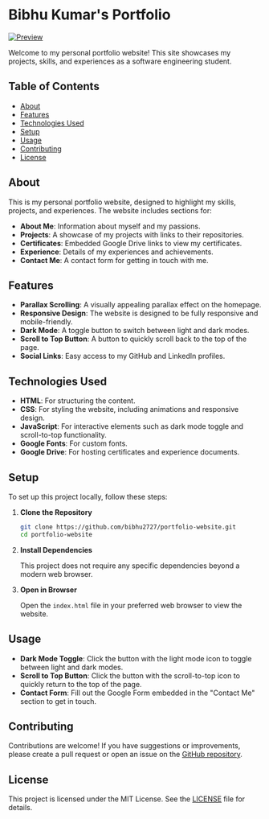 # Bibhu Kumar's Portfolio

[![Preview](https://img.shields.io/badge/Preview-Portfolio-blue)](https://bibhu2727.github.io/Personal-Portfolio/)

Welcome to my personal portfolio website! This site showcases my projects, skills, and experiences as a software engineering student.

## Table of Contents

- [About](#about)
- [Features](#features)
- [Technologies Used](#technologies-used)
- [Setup](#setup)
- [Usage](#usage)
- [Contributing](#contributing)
- [License](#license)

## About

This is my personal portfolio website, designed to highlight my skills, projects, and experiences. The website includes sections for:

- **About Me**: Information about myself and my passions.
- **Projects**: A showcase of my projects with links to their repositories.
- **Certificates**: Embedded Google Drive links to view my certificates.
- **Experience**: Details of my experiences and achievements.
- **Contact Me**: A contact form for getting in touch with me.

## Features

- **Parallax Scrolling**: A visually appealing parallax effect on the homepage.
- **Responsive Design**: The website is designed to be fully responsive and mobile-friendly.
- **Dark Mode**: A toggle button to switch between light and dark modes.
- **Scroll to Top Button**: A button to quickly scroll back to the top of the page.
- **Social Links**: Easy access to my GitHub and LinkedIn profiles.

## Technologies Used

- **HTML**: For structuring the content.
- **CSS**: For styling the website, including animations and responsive design.
- **JavaScript**: For interactive elements such as dark mode toggle and scroll-to-top functionality.
- **Google Fonts**: For custom fonts.
- **Google Drive**: For hosting certificates and experience documents.

## Setup

To set up this project locally, follow these steps:

1. **Clone the Repository**

    ```bash
    git clone https://github.com/bibhu2727/portfolio-website.git
    cd portfolio-website
    ```

2. **Install Dependencies**

    This project does not require any specific dependencies beyond a modern web browser.

3. **Open in Browser**

    Open the `index.html` file in your preferred web browser to view the website.

## Usage

- **Dark Mode Toggle**: Click the button with the light mode icon to toggle between light and dark modes.
- **Scroll to Top Button**: Click the button with the scroll-to-top icon to quickly return to the top of the page.
- **Contact Form**: Fill out the Google Form embedded in the "Contact Me" section to get in touch.

## Contributing

Contributions are welcome! If you have suggestions or improvements, please create a pull request or open an issue on the [GitHub repository](https://github.com/bibhu2727/portfolio-website).

## License

This project is licensed under the MIT License. See the [LICENSE](LICENSE) file for details.
